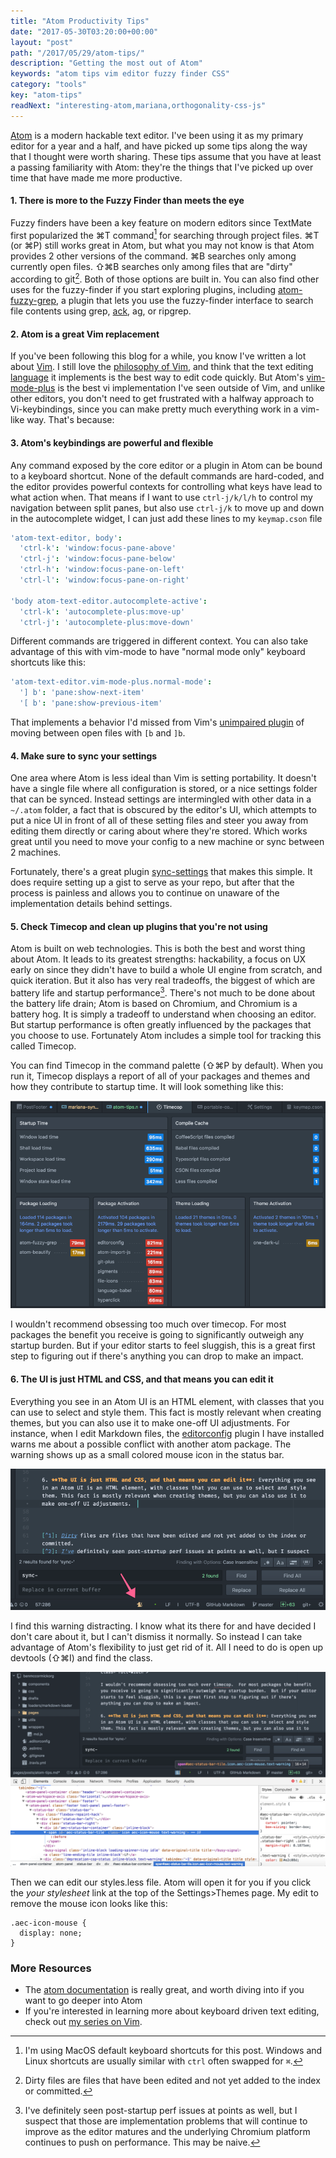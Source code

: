 ```yaml
---
title: "Atom Productivity Tips"
date: "2017-05-30T03:20:00+00:00"
layout: "post"
path: "/2017/05/29/atom-tips/"
description: "Getting the most out of Atom"
keywords: "atom tips vim editor fuzzy finder CSS"
category: "tools"
key: "atom-tips"
readNext: "interesting-atom,mariana,orthogonality-css-js"
---
```


[Atom](https://atom.io) is a modern hackable text editor.  I've been using it as my primary editor for a year and a half, and have picked up some tips along the way that I thought were worth sharing.  These tips assume that you have at least a passing familiarity with Atom: they're the things that I've picked up over time that have made me more productive.


#### 1. There is more to the Fuzzy Finder than meets the eye

Fuzzy finders have been a key feature on modern editors since TextMate first popularized the ⌘T command[^1] for searching through project files.  ⌘T (or ⌘P) still works great in Atom, but what you may not know is that Atom provides 2 other versions of the command. ⌘B searches only among currently open files.  ⇧⌘B searches only among files that are "dirty" according to git[^2].  Both of those options are built in.  You can also find other uses for the fuzzy-finder if you start exploring plugins, including [atom-fuzzy-grep](https://atom.io/packages/atom-fuzzy-grep), a plugin that lets you use the fuzzy-finder interface to search file contents using grep, [ack](https://benmccormick.org/2016/04/30/ack-tips/), ag, or ripgrep.

#### 2. Atom is a great Vim replacement

If you've been following this blog for a while, you know I've written a lot about [Vim](https://benmccormick.org/learning-vim-in-2014/).  I still love the [philosophy of Vim](https://benmccormick.org/2014/07/16/learning-vim-in-2014-vim-as-art/), and think that the text editing [language](https://benmccormick.org/2014/07/02/learning-vim-in-2014-vim-as-language/) it implements is the best way to edit code quickly.  But Atom's [vim-mode-plus](https://atom.io/packages/vim-mode-plus) is the best vi implementation I've seen outside of Vim, and unlike other editors, you don't need to get frustrated with a halfway approach to Vi-keybindings, since you can make pretty much everything work in a vim-like way.  That's because:

#### 3. Atom's keybindings are powerful and flexible

Any command exposed by the core editor or a plugin in Atom can be bound to a keyboard shortcut.  None of the default commands are hard-coded, and the editor provides powerful contexts for controlling what keys have lead to what action when.  That means if I want to use `ctrl-j/k/l/h` to control my navigation between split panes, but also use `ctrl-j/k` to move up and down in the autocomplete widget, I can just add these lines to my `keymap.cson` file

```coffeescript
'atom-text-editor, body':
  'ctrl-k': 'window:focus-pane-above'
  'ctrl-j': 'window:focus-pane-below'
  'ctrl-h': 'window:focus-pane-on-left'
  'ctrl-l': 'window:focus-pane-on-right'

'body atom-text-editor.autocomplete-active':
  'ctrl-k': 'autocomplete-plus:move-up'
  'ctrl-j': 'autocomplete-plus:move-down'
```

Different commands are triggered in different context.  You can also take advantage of this with vim-mode to have "normal mode only" keyboard shortcuts like this:

```coffeescript
'atom-text-editor.vim-mode-plus.normal-mode':
  '] b': 'pane:show-next-item'
  '[ b': 'pane:show-previous-item'
```

That implements a behavior I'd missed from Vim's [unimpaired plugin](https://github.com/tpope/vim-unimpaired) of moving between open files with `[b` and `]b`.

#### 4. Make sure to sync your settings

One area where Atom is less ideal than Vim is setting portability.  It doesn't have a single file where all configuration is stored, or a nice settings folder that can be synced.  Instead settings are intermingled with other data in a `~/.atom` folder, a fact that is obscured by the editor's UI, which attempts to put a nice UI in front of all of these setting files and steer you away from editing them directly or caring about where they're stored.  Which works great until you need to move your config to a new machine or sync between 2 machines.  

Fortunately, there's a great plugin [sync-settings](https://github.com/atom-community/sync-settings) that makes this simple.  It does require setting up a gist to serve as your repo, but after that the process is painless and allows you to continue on unaware of the implementation details behind settings.

#### 5. Check Timecop and clean up plugins that you're not using

Atom is built on web technologies.  This is both the best and worst thing about Atom.  It leads to its greatest strengths: hackability, a focus on UX early on since they didn't have to build a whole UI engine from scratch, and quick iteration.  But it also has very real tradeoffs, the biggest of which are battery life and startup performance[^3].  There's not much to be done about the battery life drain; Atom is based on Chromium, and Chromium is a battery hog.  It is simply a tradeoff to understand when choosing an editor.  But startup performance is often greatly influenced by the packages that you choose to use.  Fortunately Atom includes a simple tool for tracking this called Timecop.

You can find Timecop in the command palette (⇧⌘P by default).  When you run it, Timecop displays a report of all of your packages and themes and how they contribute to startup time.  It will look something like this:

<img alt="screenshot of timecop" src="timecop.png"
class="full-width">

I wouldn't recommend obsessing too much over timecop.  For most packages the benefit you receive is going to significantly outweigh any startup burden.  But if your editor starts to feel sluggish, this is a great first step to figuring out if there's anything you can drop to make an impact.

#### 6. The UI is just HTML and CSS, and that means you can edit it

Everything you see in an Atom UI is an HTML element, with classes that you can use to select and style them. This fact is mostly relevant when creating themes, but you can also use it to make one-off UI adjustments.  For instance, when I edit Markdown files, the [editorconfig](https://github.com/sindresorhus/atom-editorconfig) plugin I have installed warns me about a possible conflict with another atom package. The warning shows up as a small colored mouse icon in the status bar.

<img alt="screenshot of editorconfig mouse icon in the status bar" src="editor-mouse.png"
class="full-width">

I find this warning distracting.  I know what its there for and have decided I don't care about it, but I can't dismiss it normally.  So instead I can take advantage of Atom's flexibility to just get rid of it. All I need to do is open up devtools (⇧⌘I) and find the class.

![screenshot of editorconfig mouse icon in the status bar with devtools open](editor-mouse-devtools.png)

Then we can edit our styles.less file.  Atom will open it for you if you click the *your stylesheet* link at the top of the Settings>Themes page.  My edit to remove the mouse icon looks like this:

```less
.aec-icon-mouse {
  display: none;
}
```

### More Resources

- The [atom documentation](https://atom.io/docs) is really great, and worth diving into if you want to go deeper into Atom
- If you're interested in learning more about keyboard driven text editing, check out [my series on Vim](https://benmccormick.org/learning-vim-in-2014/).


[^1]: I'm using MacOS default keyboard shortcuts for this post.  Windows and Linux shortcuts are usually similar with `ctrl` often swapped for `⌘`.
[^2]: Dirty files are files that have been edited and not yet added to the index or committed.
[^3]: I've definitely seen post-startup perf issues at points as well, but I suspect that those are implementation problems that will continue to improve as the editor matures and the underlying Chromium platform continues to push on performance.  This may be naive.
